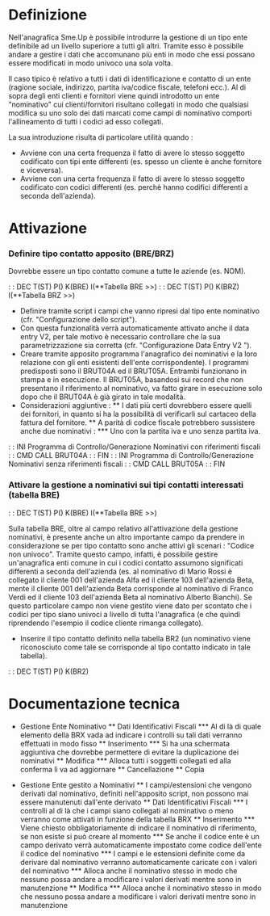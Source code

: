 # Definizione

Nell'anagrafica Sme.Up è possibile introdurre la gestione di un tipo ente definibile ad un livello superiore a tutti gli altri. Tramite esso è possibile andare a gestire i dati che accomunano più enti in modo che essi possano essere modificati in modo univoco una sola volta.

Il caso tipico è relativo a tutti i dati di identificazione e contatto di un ente (ragione sociale, indirizzo, partita iva/codice fiscale, telefoni ecc.). Al di sopra degli enti clienti e fornitori viene quindi introdotto un ente "nominativo" cui clienti/fornitori risultano collegati in modo che qualsiasi modifica su uno solo dei dati marcati come campi di nominativo comporti l'allineamento di tutti i codici ad esso collegati.

La sua introduzione risulta di particolare utilità quando : 
* Avviene con una certa frequenza il fatto di avere lo stesso soggetto codificato con tipi ente differenti (es. spesso un cliente è anche fornitore e viceversa).
* Avviene con una certa frequenza il fatto di avere lo stesso soggetto codificato con codici differenti (es. perchè hanno codifici differenti a seconda dell'azienda).

# Attivazione
### Definire tipo contatto apposito (BRE/BRZ)
Dovrebbe essere un tipo contatto comune a tutte le aziende (es. NOM).

 :  : DEC T(ST) P() K(BRE) I(**Tabella BRE >>)
 :  : DEC T(ST) P() K(BRZ) I(**Tabella BRZ >>)

 * Definire tramite script i campi che vanno ripresi dal tipo ente nominativo (cfr. "Configurazione dello script").
 * Con questa funzionalità verrà automaticamente attivato anche il data entry V2, per tale motivo è necessario controllare che la sua parametrizzazione sia corretta (cfr. "Configurazione Data Entry V2 ").
 * Creare tramite apposito programma l'anagrafico dei nominativi e la loro relazione con gli enti esistenti dell'ente corrispondente). I programmi predisposti sono il BRUT04A ed il BRUT05A. Entrambi funzionano in stampa e in esecuzione. Il BRUT05A, basandosi sui record che non presentano il riferimento al nominativo, va fatto girare in esecuzione solo dopo che il BRUT04A è già girato in tale modalità.
* Considerazioni aggiuntive : 
** I dati più certi dovrebbero essere quelli dei fornitori, in quanto si ha la possibilità di verificarli sul cartaceo della fattura del fornitore.
** A parità di codice fiscale potrebbero sussistere anche due nominativi : 
*** Uno con la partita iva e uno senza partita iva.

 :  : INI  Programma di Controllo/Generazione Nominativi con riferimenti fiscali
 :  : CMD CALL BRUT04A
 :  : FIN
 :  : INI  Programma di Controllo/Generazione Nominativi senza riferimenti fiscali
 :  : CMD CALL BRUT05A
 :  : FIN

### Attivare la gestione a nominativi sui tipi contatti interessati (tabella BRE)
 :  : DEC T(ST) P() K(BRE) I(**Tabella BRE >>)

Sulla tabella BRE, oltre al campo relativo all'attivazione della gestione nominativi, è presente anche un altro importante campo da prendere in considerazione se per tipo contatto sono anche attivi gli scenari :  "Codice non univoco". Tramite questo campo, infatti, è possibile gestire un'anagrafica enti comune in cui i codici contatto assumono significati differenti a seconda dell'azienda (es. al nominativo di Mario Rossi è collegato il cliente 001 dell'azienda Alfa ed il cliente 103 dell'azienda Beta, mente il cliente 001 dell'azienda Beta corrisponde al nominativo di Franco Verdi ed il cliente 103 dell'azienda Beta al nominativo Alberto Bianchi). Se questo particolare campo non viene gestito viene dato per scontato che i codici per tipo siano univoci a livello di tutta l'anagrafica (e che quindi riprendendo l'esempio il codice cliente rimanga collegato).

 * Inserire il tipo contatto definito nella tabella BR2 (un nominativo viene riconosciuto come tale se corrisponde al tipo contatto indicato in tale tabella).

 :  : DEC T(ST) P() K(BR2)

# Documentazione tecnica
 * Gestione Ente Nominativo
 ** Dati Identificativi Fiscali
 *** Al di là di quale elemento della BRX vada ad indicare i controlli su tali dati verranno effettuati in modo fisso
 ** Inserimento
 *** Si ha una schermata aggiuntiva che dovrebbe permettere di evitare la duplicazione dei nominativi
 ** Modifica
 *** Alloca tutti i soggetti collegati ed alla conferma li va ad aggiornare
 ** Cancellazione
 ** Copia

 * Gestione Ente gestito a Nominativi
 ** I campi/estensioni che vengono derivati dal nominativo, definiti nell'apposito script, non possono mai essere manutenuti dall'ente derivato
 ** Dati Identificativi Fiscali
 *** I controlli al di là che i campi siano collegati al nominativo o meno verranno come attivati in funzione della tabella BRX
 ** Inserimento
 *** Viene chiesto obbligatoriamente di indicare il nominativo di riferimento, se non esiste si può creare al momento
 *** Se anche il codice ente è un campo derivato verrà automaticamente impostato come codice dell'ente il codice del nominativo
 *** I campi e le estensioni definite come da derivare dal nominativo verranno automaticamente caricate con i valori del nominativo
 *** Alloca anche il nominativo stesso in modo che nessuno possa andare a modificare i valori derivati mentre sono in manutenzione
 ** Modifica
 *** Alloca anche il nominativo stesso in modo che nessuno possa andare a modificare i valori derivati mentre sono in manutenzione
